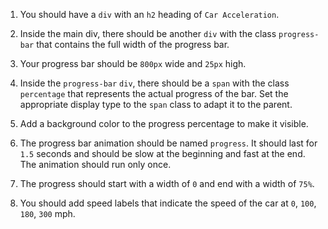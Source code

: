 1. You should have a `div` with an `h2` heading of `Car Acceleration`.

1. Inside the main div, there should be another `div` with the class `progress-bar` that contains the full width of the progress bar.

1. Your progress bar should be `800px` wide and `25px` high. 
   
1. Inside the `progress-bar` `div`, there should be a `span` with the class `percentage` that represents the actual progress of the bar. Set the appropriate display type to the `span` class to adapt it to the parent.

1. Add a background color to the progress percentage to make it visible.

1. The progress bar animation should be named `progress`. It should last for `1.5` seconds and should be slow at the beginning and fast at the end. The animation should run only once.

1. The progress should start with a width of `0` and end with a width of `75%`.

1. You should add speed labels that indicate the speed of the car at `0`, `100`, `180`, `300` mph.